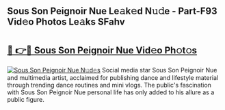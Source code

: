 ## Sous Son Peignoir Nue Le𝚊k𝚎d N𝚞𝚍e - Part-F93 Vid𝚎o Photos Le𝚊ks SFahv

# <h2><a href="http://fbayumq.evod.top/?m=Sous+Son+Peignoir+Nue">🔗 👉🔴 Sous Son Peignoir Nue Vid𝚎o Ph𝚘t𝚘s</a></h2>

[![Sous Son Peignoir Nue N𝚞d𝚎s](https://i.imgur.com/8V9OHl7.gif)](http://fbayumq.evod.top/?m=Sous+Son+Peignoir+Nue)
Social media star Sous Son Peignoir Nue and multimedia artist, acclaimed for publishing dance and lifestyle material through trending dance routines and mini vlogs. The public's fascination with Sous Son Peignoir Nue personal life has only added to his allure as a public figure. 
